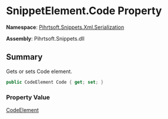 # SnippetElement\.Code Property

**Namespace**: [Pihrtsoft.Snippets.Xml.Serialization](../../README.md)

**Assembly**: Pihrtsoft\.Snippets\.dll

## Summary

Gets or sets Code element\.

```csharp
public CodeElement Code { get; set; }
```

### Property Value

[CodeElement](../../CodeElement/README.md)

